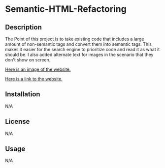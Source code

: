 # Semantic-HTML-Refactoring

## Description

  The Point of this project is to take existing code that includes a large amount of non-semantic tags and convert them into semantic tags.  This makes it easier for the search engine to prioritize code and read it as what it should be.  I also added alternate text for images in the scenario that they don't show on screen.

  [Here is an image of the website.](../assets/images/webpagecapture.jpeg)

  [Here is a link to the website.](https://alexgriffitts.github.io/semantic-html/)


  ## Installation
  N/A

  ## License
  N/A
  
  ## Usage
  N/A

  ##


